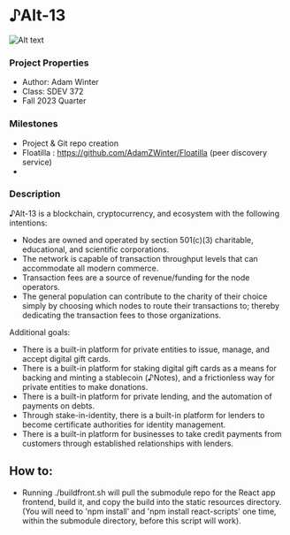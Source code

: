 # ♪Alt-13

![Alt text](https://github.com/GreenRiverCollege-SDEV372/372-spring-project-f23-AdamZWinter/blob/main/src/main/resources/static/images/logo.png)


### Project Properties
* Author: Adam Winter
* Class:  SDEV 372
* Fall 2023 Quarter

### Milestones
* Project & Git repo creation
* Floatilla :  https://github.com/AdamZWinter/Floatilla  (peer discovery service)
* 


### Description
♪Alt-13 is a blockchain, cryptocurrency, and ecosystem with the following intentions:
* Nodes are owned and operated by section 501(c)(3) charitable, educational, 
   and scientific corporations.
* The network is capable of transaction throughput levels that can 
   accommodate all modern commerce.
* Transaction fees are a source of revenue/funding for the node operators.
* The general population can contribute to the charity of their choice 
   simply by choosing which nodes to route their transactions to; thereby
   dedicating the transaction fees to those organizations.

Additional goals:
* There is a built-in platform for private entities to issue, manage, and
 accept digital gift cards.
* There is a built-in platform for staking digital gift cards as a means for backing and minting
  a stablecoin (♪Notes), and a frictionless way for private entities to make donations.
* There is a built-in platform for private lending, and the automation of payments on debts.
* Through stake-in-identity, there is a built-in platform for lenders to become 
  certificate authorities for identity management.
* There is a built-in platform for businesses to take credit payments from customers through
  established relationships with lenders.

## How to:
* Running ./buildfront.sh will pull the submodule repo for the React app frontend, build it, 
  and copy the build into the static resources directory.
  (You will need to 'npm install' and 'npm install react-scripts' one time, within the submodule
   directory, before this script will work).


